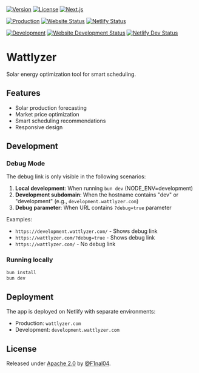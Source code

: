 [![Version](https://img.shields.io/github/package-json/v/f1nal04/wattlyzer?style=flat-square&color=yellow)](https://github.com/F1nal04/wattlyzer/releases)
[![License](https://img.shields.io/github/license/f1nal04/wattlyzer?style=flat-square&color=yellow)](LICENSE)
[![Next.js](https://img.shields.io/badge/Next.js-15.3.3-black?logo=next.js&style=flat-square)](https://nextjs.org/)

[![Production](https://img.shields.io/badge/Production-brightgreen?logo=netlify&label=Env&style=flat-square)](https://wattlyzer.com) [![Website Status](https://img.shields.io/website?url=https%3A%2F%2Fwattlyzer.de&up_color=lightgreen&down_color=red&style=flat-square)](https://wattlyzer.de) [![Netlify Status](https://api.netlify.com/api/v1/badges/9dfe6264-94a3-42a6-b729-dd4b84819d8d/deploy-status?style=flat-square)](https://app.netlify.com/projects/wattlyzer/deploys)

[![Development](https://img.shields.io/badge/Development-orange?logo=netlify&label=Env&style=flat-square)](https://development.wattlyzer.com) [![Website Development Status](https://img.shields.io/website?url=https%3A%2F%2Fdevelopment.wattlyzer.de&up_color=lightgreen&down_color=red&style=flat-square)](https://development.wattlyzer.de) [![Netlify Dev Status](https://api.netlify.com/api/v1/badges/9dfe6264-94a3-42a6-b729-dd4b84819d8d/deploy-status?branch=development&style=flat-square)](https://app.netlify.com/projects/wattlyzer/deploys)

# Wattlyzer

Solar energy optimization tool for smart scheduling.

## Features

- Solar production forecasting
- Market price optimization
- Smart scheduling recommendations
- Responsive design

## Development

### Debug Mode

The debug link is only visible in the following scenarios:

1. **Local development**: When running `bun dev` (NODE_ENV=development)
2. **Development subdomain**: When the hostname contains "dev" or "development" (e.g., `development.wattlyzer.com`)
3. **Debug parameter**: When URL contains `?debug=true` parameter

Examples:

- `https://development.wattlyzer.com/` - Shows debug link
- `https://wattlyzer.com/?debug=true` - Shows debug link
- `https://wattlyzer.com/` - No debug link

### Running locally

```bash
bun install
bun dev
```

## Deployment

The app is deployed on Netlify with separate environments:

- Production: `wattlyzer.com`
- Development: `development.wattlyzer.com`

## License

Released under [Apache 2.0](/LICENSE) by [@F1nal04](https://github.com/F1nal04).
